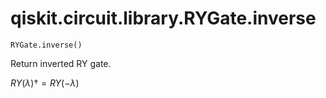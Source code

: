 # qiskit.circuit.library.RYGate.inverse

`RYGate.inverse()`

Return inverted RY gate.

$RY(\lambda){\dagger} = RY(-\lambda)$
